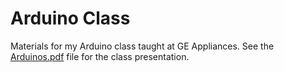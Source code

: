 # Arduino Class
Materials for my Arduino class taught at GE Appliances.  See the [Arduinos.pdf](https://github.com/rdsuel/Arduino-Class/blob/master/Arduinos.pdf) file for the class presentation.
